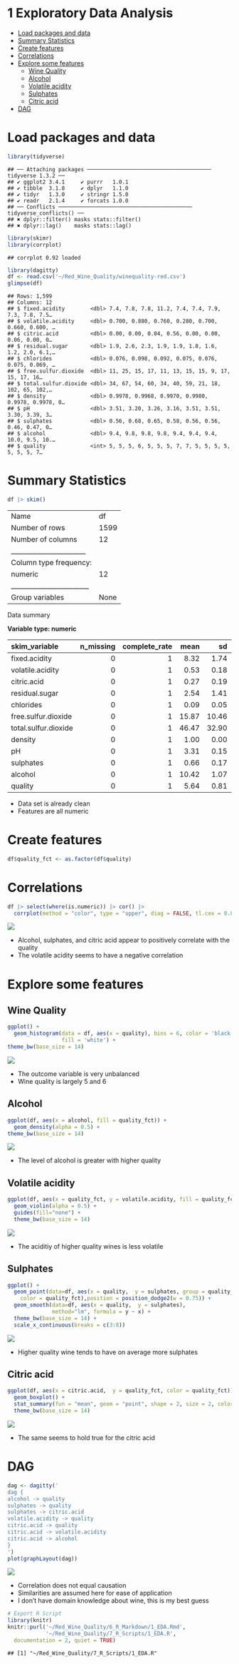1 Exploratory Data Analysis
================

- <a href="#load-packages-and-data" id="toc-load-packages-and-data">Load
  packages and data</a>
- <a href="#summary-statistics" id="toc-summary-statistics">Summary
  Statistics</a>
- <a href="#create-features" id="toc-create-features">Create features</a>
- <a href="#correlations" id="toc-correlations">Correlations</a>
- <a href="#explore-some-features" id="toc-explore-some-features">Explore
  some features</a>
  - <a href="#wine-quality" id="toc-wine-quality">Wine Quality</a>
  - <a href="#alcohol" id="toc-alcohol">Alcohol</a>
  - <a href="#volatile-acidity" id="toc-volatile-acidity">Volatile
    acidity</a>
  - <a href="#sulphates" id="toc-sulphates">Sulphates</a>
  - <a href="#citric-acid" id="toc-citric-acid">Citric acid</a>
- <a href="#dag" id="toc-dag">DAG</a>

# Load packages and data

``` r
library(tidyverse)
```

    ## ── Attaching packages ─────────────────────────────────────── tidyverse 1.3.2 ──
    ## ✔ ggplot2 3.4.1     ✔ purrr   1.0.1
    ## ✔ tibble  3.1.8     ✔ dplyr   1.1.0
    ## ✔ tidyr   1.3.0     ✔ stringr 1.5.0
    ## ✔ readr   2.1.4     ✔ forcats 1.0.0
    ## ── Conflicts ────────────────────────────────────────── tidyverse_conflicts() ──
    ## ✖ dplyr::filter() masks stats::filter()
    ## ✖ dplyr::lag()    masks stats::lag()

``` r
library(skimr)
library(corrplot)
```

    ## corrplot 0.92 loaded

``` r
library(dagitty)
df <- read.csv('~/Red_Wine_Quality/winequality-red.csv')
glimpse(df)
```

    ## Rows: 1,599
    ## Columns: 12
    ## $ fixed.acidity        <dbl> 7.4, 7.8, 7.8, 11.2, 7.4, 7.4, 7.9, 7.3, 7.8, 7.5…
    ## $ volatile.acidity     <dbl> 0.700, 0.880, 0.760, 0.280, 0.700, 0.660, 0.600, …
    ## $ citric.acid          <dbl> 0.00, 0.00, 0.04, 0.56, 0.00, 0.00, 0.06, 0.00, 0…
    ## $ residual.sugar       <dbl> 1.9, 2.6, 2.3, 1.9, 1.9, 1.8, 1.6, 1.2, 2.0, 6.1,…
    ## $ chlorides            <dbl> 0.076, 0.098, 0.092, 0.075, 0.076, 0.075, 0.069, …
    ## $ free.sulfur.dioxide  <dbl> 11, 25, 15, 17, 11, 13, 15, 15, 9, 17, 15, 17, 16…
    ## $ total.sulfur.dioxide <dbl> 34, 67, 54, 60, 34, 40, 59, 21, 18, 102, 65, 102,…
    ## $ density              <dbl> 0.9978, 0.9968, 0.9970, 0.9980, 0.9978, 0.9978, 0…
    ## $ pH                   <dbl> 3.51, 3.20, 3.26, 3.16, 3.51, 3.51, 3.30, 3.39, 3…
    ## $ sulphates            <dbl> 0.56, 0.68, 0.65, 0.58, 0.56, 0.56, 0.46, 0.47, 0…
    ## $ alcohol              <dbl> 9.4, 9.8, 9.8, 9.8, 9.4, 9.4, 9.4, 10.0, 9.5, 10.…
    ## $ quality              <int> 5, 5, 5, 6, 5, 5, 5, 7, 7, 5, 5, 5, 5, 5, 5, 5, 7…

# Summary Statistics

``` r
df |> skim()
```

|                                                  |      |
|:-------------------------------------------------|:-----|
| Name                                             | df   |
| Number of rows                                   | 1599 |
| Number of columns                                | 12   |
| \_\_\_\_\_\_\_\_\_\_\_\_\_\_\_\_\_\_\_\_\_\_\_   |      |
| Column type frequency:                           |      |
| numeric                                          | 12   |
| \_\_\_\_\_\_\_\_\_\_\_\_\_\_\_\_\_\_\_\_\_\_\_\_ |      |
| Group variables                                  | None |

Data summary

**Variable type: numeric**

| skim_variable        | n_missing | complete_rate |  mean |    sd |   p0 |   p25 |   p50 |   p75 |   p100 | hist  |
|:---------------------|----------:|--------------:|------:|------:|-----:|------:|------:|------:|-------:|:------|
| fixed.acidity        |         0 |             1 |  8.32 |  1.74 | 4.60 |  7.10 |  7.90 |  9.20 |  15.90 | ▂▇▂▁▁ |
| volatile.acidity     |         0 |             1 |  0.53 |  0.18 | 0.12 |  0.39 |  0.52 |  0.64 |   1.58 | ▅▇▂▁▁ |
| citric.acid          |         0 |             1 |  0.27 |  0.19 | 0.00 |  0.09 |  0.26 |  0.42 |   1.00 | ▇▆▅▁▁ |
| residual.sugar       |         0 |             1 |  2.54 |  1.41 | 0.90 |  1.90 |  2.20 |  2.60 |  15.50 | ▇▁▁▁▁ |
| chlorides            |         0 |             1 |  0.09 |  0.05 | 0.01 |  0.07 |  0.08 |  0.09 |   0.61 | ▇▁▁▁▁ |
| free.sulfur.dioxide  |         0 |             1 | 15.87 | 10.46 | 1.00 |  7.00 | 14.00 | 21.00 |  72.00 | ▇▅▁▁▁ |
| total.sulfur.dioxide |         0 |             1 | 46.47 | 32.90 | 6.00 | 22.00 | 38.00 | 62.00 | 289.00 | ▇▂▁▁▁ |
| density              |         0 |             1 |  1.00 |  0.00 | 0.99 |  1.00 |  1.00 |  1.00 |   1.00 | ▁▃▇▂▁ |
| pH                   |         0 |             1 |  3.31 |  0.15 | 2.74 |  3.21 |  3.31 |  3.40 |   4.01 | ▁▅▇▂▁ |
| sulphates            |         0 |             1 |  0.66 |  0.17 | 0.33 |  0.55 |  0.62 |  0.73 |   2.00 | ▇▅▁▁▁ |
| alcohol              |         0 |             1 | 10.42 |  1.07 | 8.40 |  9.50 | 10.20 | 11.10 |  14.90 | ▇▇▃▁▁ |
| quality              |         0 |             1 |  5.64 |  0.81 | 3.00 |  5.00 |  6.00 |  6.00 |   8.00 | ▁▇▇▂▁ |

- Data set is already clean
- Features are all numeric

# Create features

``` r
df$quality_fct <- as.factor(df$quality)
```

# Correlations

``` r
df |> select(where(is.numeric)) |> cor() |> 
  corrplot(method = "color", type = "upper", diag = FALSE, tl.cex = 0.8)
```

![](1_EDA_files/figure-gfm/unnamed-chunk-4-1.png)<!-- -->

- Alcohol, sulphates, and citric acid appear to positively correlate
  with the quality
- The volatile acidity seems to have a negative correlation

# Explore some features

## Wine Quality

``` r
ggplot() +
  geom_histogram(data = df, aes(x = quality), bins = 6, color = 'black', 
                 fill = 'white') +
theme_bw(base_size = 14)
```

![](1_EDA_files/figure-gfm/unnamed-chunk-5-1.png)<!-- -->

- The outcome variable is very unbalanced
- Wine quality is largely 5 and 6

## Alcohol

``` r
ggplot(df, aes(x = alcohol, fill = quality_fct)) +
  geom_density(alpha = 0.5) +
theme_bw(base_size = 14)
```

![](1_EDA_files/figure-gfm/unnamed-chunk-6-1.png)<!-- -->

- The level of alcohol is greater with higher quality

## Volatile acidity

``` r
ggplot(df, aes(x = quality_fct, y = volatile.acidity, fill = quality_fct)) +
  geom_violin(alpha = 0.5) +
  guides(fill="none") +
  theme_bw(base_size = 14)
```

![](1_EDA_files/figure-gfm/unnamed-chunk-7-1.png)<!-- -->

- The aciditiy of higher quality wines is less volatile

## Sulphates

``` r
ggplot() +
  geom_point(data=df, aes(x = quality,  y = sulphates, group = quality_fct, 
    color = quality_fct),position = position_dodge2(w = 0.75)) +
  geom_smooth(data=df, aes(x = quality,  y = sulphates),
              method="lm", formula = y ~ x) +
  theme_bw(base_size = 14) + 
  scale_x_continuous(breaks = c(3:8))
```

![](1_EDA_files/figure-gfm/unnamed-chunk-8-1.png)<!-- -->

- Higher quality wine tends to have on average more sulphates

## Citric acid

``` r
ggplot(df, aes(x = citric.acid,  y = quality_fct, color = quality_fct)) +
  geom_boxplot() +
  stat_summary(fun = "mean", geom = "point", shape = 2, size = 2, color = "black") +
  theme_bw(base_size = 14)
```

![](1_EDA_files/figure-gfm/unnamed-chunk-9-1.png)<!-- -->

- The same seems to hold true for the citric acid

# DAG

``` r
dag <- dagitty('
dag {
alcohol -> quality
sulphates -> quality
sulphates -> citric.acid
volatile.acidity -> quality
citric.acid -> quality
citric.acid -> volatile.acidity
citric.acid -> alcohol
}
')
plot(graphLayout(dag))
```

![](1_EDA_files/figure-gfm/unnamed-chunk-10-1.png)<!-- -->

- Correlation does not equal causation
- Similarities are assumed here for ease of application
- I don’t have domain knowledge about wine, this is my best guess

``` r
# Export R Script
library(knitr)
knitr::purl('~/Red_Wine_Quality/6_R_Markdown/1_EDA.Rmd',
            '~/Red_Wine_Quality/7_R_Scripts/1_EDA.R',
  documentation = 2, quiet = TRUE)
```

    ## [1] "~/Red_Wine_Quality/7_R_Scripts/1_EDA.R"
